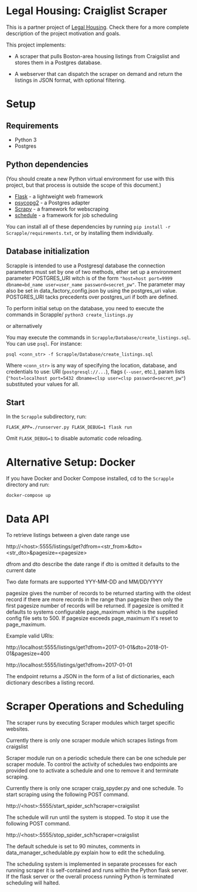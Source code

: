 # Legal Housing: Craiglist Scraper 

  This is a partner project of [Legal Housing](https://github.com/codeforboston/legalhousing). Check there for a more complete
  description of the project motivation and goals.

  This project implements:
  
  * A scraper that pulls Boston-area housing listings from Craigslist and stores
    them in a Postgres database.
    
  * A webserver that can dispatch the scraper on demand and return the listings
    in JSON format, with optional filtering.
    
# Setup

## Requirements

  - Python 3
  - Postgres
  
## Python dependencies
   
   (You should create a new Python virtual environment for use with this
   project, but that process is outside the scope of this document.)

  - [Flask](http://flask.pocoo.org) - a lightweight web framework
  - [psycopg2](http://initd.org/psycopg/) - a Postgres adapter
  - [Scrapy](https://scrapy.org) - a framework for webscraping
  - [schedule](https://schedule.readthedocs.io/en/stable/) - a framework for  job scheduling
  
  
  You can install all of these dependencies by running 
  `pip install -r Scrapple/requirements.txt`, or by installing them 
  individually.

## Database initialization
  
  Scrapple is intended to use a Postgresql database the connection parameters must set by one of two methods, ether set up a environment parameter POSTGRES_URI witch is of the form `"host=host port=9999 dbname=bd_name user=user_name password=secret_pw"`.
  The parameter may also be set in data_factory_config.json by using the postgres_uri value. POSTGRES_URI tacks precedents over postgres_uri if both are defined.

  To perform initial setup on the database, you need to execute the commands in Scrapple/
  `python3 create_listings.py`

  or alternatively

  You may execute the commands in
  `Scrapple/Database/create_listings.sql`. You can use `psql`. For instance:
  
  `psql <conn_str> -f Scrapple/Database/create_listings.sql`

  Where `<conn_str>` is any way of specifying the location, database, and
  credentials to use: URI (`postgresql://...`), flags (`--user`, etc.), param
  lists (`"host=localhost port=5432 dbname=clsp user=clsp password=secret_pw"`) substituted your values for all.
  
## Start

  In the `Scrapple` subdirectory, run:
  
  `FLASK_APP=./runserver.py FLASK_DEBUG=1 flask run`
  
  Omit `FLASK_DEBUG=1` to disable automatic code reloading.
  
# Alternative Setup: Docker

  If you have Docker and Docker Compose installed, cd to the `Scrapple`
  directory and run:
  
  `docker-compose up`

# Data API 

  To retrieve listings between a given date range use

  http://&lt;host&gt;:5555/listings/get?dfrom=<str_from>&dto=<str_dto>&pagesize=&lt;pagesize>

  dfrom and dto describe the date range if dto is omitted it defaults to the current date

  Two date formats are supported YYY-MM-DD and MM/DD/YYYY

  pagesize gives the number of records to be returned starting with the oldest record if there are more records in the range  than pagesize then only the first pagesize number of records will be returned.
  If pagesize is omitted it defaults to systems configurable page_maximum which is the supplied config file sets to 500.
  If pagesize exceeds page_maximum it's reset to page_maximum.

  Example valid URIs:
  <p>http://localhost:5555/listings/get?dfrom=2017-01-01&dto=2018-01-01&pagesize=400</p>
  <p>http://localhost:5555/listings/get?dfrom=2017-01-01</p>

  The endpoint returns a JSON in the form of a list of dictionaries, each dictionary describes a listing record.

# Scraper Operations and Scheduling

  The scraper runs by executing Scraper modules which target specific websites.

  Currently there is only one scraper module which scrapes listings from craigslist

  Scraper module run on a periodic schedule there can be one schedule per scraper module. To control the activity of schedules two endpoints are provided one to activate a schedule and one to remove it and terminate scraping.

  Currently there is only one scraper craig_spyder.py and one schedule. To start scraping using the following POST command.
  <p>http://&lt;host&gt;:5555/start_spider_sch?scraper=craigslist</p>

  The schedule will run until the system is stopped. To stop it use the following POST command.
  <p>http://&lt;host&gt;:5555/stop_spider_sch?scraper=craigslist</p>

  The default schedule is set to 90 minutes, comments in data_manager_schedulable.py explain how to edit the scheduling.
  
  The scheduling system is implemented in separate processes for each running scraper it is self-contained and runs within the Python flask server. If the flask server or the overall process running Python is terminated scheduling will halted. 
